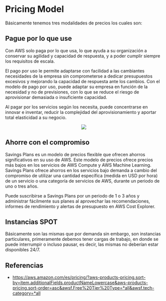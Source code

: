 # Pricing Model

Básicamente tenemos tres modalidades de precios los cuales son:

## Pague por lo que use

Con AWS solo paga por lo que usa, lo que ayuda a su organización a conservar su agilidad y capacidad de respuesta, y a poder cumplir siempre los requisitos de escala.

El pago por uso le permite adaptarse con facilidad a las cambiantes necesidades de la empresa sin comprometerse a dedicar presupuestos excesivos y mejorando la capacidad de respuesta ante los cambios. Con el modelo de pago por uso, puede adaptar su empresa en función de la necesidad y no de previsiones, con lo que se reduce el riesgo de aprovisionar demasiada o insuficiente capacidad.

Al pagar por los servicios según los necesita, puede concentrarse en innovar e inventar, reducir la complejidad del aprovisionamiento y aportar total elasticidad a su negocio.

<p align="center">
  <img src="https://github.com/dimasx010/knowledge/assets/105082657/37bbf38d-c20d-4554-81fc-18f2ef947709">
</p>

## Ahorre con el compromiso

Savings Plans es un modelo de precios flexible que ofrecen ahorros significativos en su uso de AWS. Este modelo de precios ofrece precios más bajos en los servicios de AWS Compute y AWS Machine Learning. Savings Plans ofrece ahorros en los servicios bajo demanda a cambio del compromiso de utilizar una cantidad específica (medida en USD por hora) de un servicio o una categoría de servicios de AWS, durante un periodo de uno o tres años.

Puede suscribirse a Savings Plans por un periodo de 1 o 3 años y administrar fácilmente sus planes al aprovechar las recomendaciones, informes de rendimiento y alertas de presupuesto en AWS Cost Explorer.

## Instancias SPOT

Básicamente son las mismas que por demanda sin embargo, son instancias particulares, primeramente debemos tener cargas de trabajo, en donde se puede interrumpir o incluso pausar, es decir, las mismas no deberían estar disponibles 24/7. 

## Referencias
- https://aws.amazon.com/es/pricing/?aws-products-pricing.sort-by=item.additionalFields.productNameLowercase&aws-products-pricing.sort-order=asc&awsf.Free%20Tier%20Type=*all&awsf.tech-category=*all

